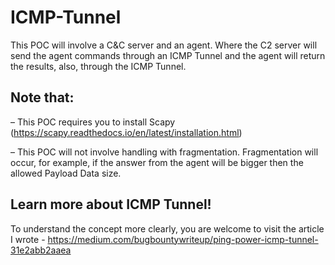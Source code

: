 # ICMP-Tunnel
This POC will involve a C&C server and an agent. Where the C2 server will send the agent commands through an ICMP Tunnel and the agent will return the results, also, through the ICMP Tunnel.

## Note that:
– This POC requires you to install Scapy (https://scapy.readthedocs.io/en/latest/installation.html)

– This POC will not involve handling with fragmentation. Fragmentation will occur, for example, if the answer from the agent will be bigger then the allowed Payload Data size.

## Learn more about ICMP Tunnel!
To understand the concept more clearly, you are welcome to visit the article I wrote -
https://medium.com/bugbountywriteup/ping-power-icmp-tunnel-31e2abb2aaea
